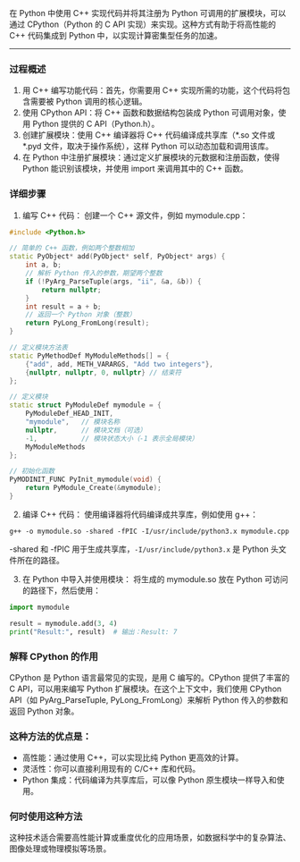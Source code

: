 在 Python 中使用 C++ 实现代码并将其注册为 Python 可调用的扩展模块，可以通过 CPython（Python 的 C API 实现）来实现。这种方式有助于将高性能的 C++ 代码集成到 Python 中，以实现计算密集型任务的加速。

---

### 过程概述

1. 用 C++ 编写功能代码：首先，你需要用 C++ 实现所需的功能，这个代码将包含需要被 Python 调用的核心逻辑。
2. 使用 CPython API：将 C++ 函数和数据结构包装成 Python 可调用对象，使用 Python 提供的 C API（Python.h）。
3. 创建扩展模块：使用 C++ 编译器将 C++ 代码编译成共享库（*.so 文件或 *.pyd 文件，取决于操作系统），这样 Python 可以动态加载和调用该库。
4. 在 Python 中注册扩展模块：通过定义扩展模块的元数据和注册函数，使得 Python 能识别该模块，并使用 import 来调用其中的 C++ 函数。

### 详细步骤

1. 编写 C++ 代码：
 创建一个 C++ 源文件，例如 mymodule.cpp：
``` cpp
#include <Python.h>

// 简单的 C++ 函数，例如两个整数相加
static PyObject* add(PyObject* self, PyObject* args) {
    int a, b;
    // 解析 Python 传入的参数，期望两个整数
    if (!PyArg_ParseTuple(args, "ii", &a, &b)) {
        return nullptr;
    }
    int result = a + b;
    // 返回一个 Python 对象（整数）
    return PyLong_FromLong(result);
}

// 定义模块方法表
static PyMethodDef MyModuleMethods[] = {
    {"add", add, METH_VARARGS, "Add two integers"},
    {nullptr, nullptr, 0, nullptr} // 结束符
};

// 定义模块
static struct PyModuleDef mymodule = {
    PyModuleDef_HEAD_INIT,
    "mymodule",   // 模块名称
    nullptr,      // 模块文档（可选）
    -1,           // 模块状态大小（-1 表示全局模块）
    MyModuleMethods
};

// 初始化函数
PyMODINIT_FUNC PyInit_mymodule(void) {
    return PyModule_Create(&mymodule);
}
```

2. 编译 C++ 代码：
使用编译器将代码编译成共享库，例如使用 g++：

`g++ -o mymodule.so -shared -fPIC -I/usr/include/python3.x mymodule.cpp`

-shared 和 -fPIC 用于生成共享库，`-I/usr/include/python3.x` 是 Python 头文件所在的路径。

3. 在 Python 中导入并使用模块：
将生成的 mymodule.so 放在 Python 可访问的路径下，然后使用：
``` python
import mymodule

result = mymodule.add(3, 4)
print("Result:", result)  # 输出：Result: 7
```


### 解释 CPython 的作用

CPython 是 Python 语言最常见的实现，是用 C 编写的。CPython 提供了丰富的 C API，可以用来编写 Python 扩展模块。在这个上下文中，我们使用 CPython API（如 PyArg_ParseTuple, PyLong_FromLong）来解析 Python 传入的参数和返回 Python 对象。

### 这种方法的优点是：
- 高性能：通过使用 C++，可以实现比纯 Python 更高效的计算。
- 灵活性：你可以直接利用现有的 C/C++ 库和代码。
- Python 集成：代码编译为共享库后，可以像 Python 原生模块一样导入和使用。

### 何时使用这种方法

这种技术适合需要高性能计算或重度优化的应用场景，如数据科学中的复杂算法、图像处理或物理模拟等场景。